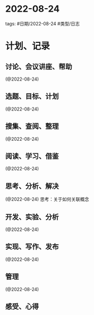 

# 2022-08-24


tags: #日期/2022-08-24 #类型/日志 


# 计划、记录

## 讨论、会议讲座、帮助

(@2022-08-24) 



## 选题、目标、计划

(@2022-08-24) 



## 搜集、查阅、整理

(@2022-08-24) 



## 阅读、学习、借鉴
(@2022-08-24) 



## 思考、分析、解决

(@2022-08-24) 思考：关于如何关联概念



## 开发、实验、分析

(@2022-08-24) 



## 实现、写作、发布

(@2022-08-24) 





## 管理

(@2022-08-24) 



## 感受、心得



